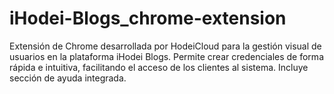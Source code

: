 # iHodei-Blogs_chrome-extension
Extensión de Chrome desarrollada por HodeiCloud para la gestión visual de usuarios en la plataforma iHodei Blogs. Permite crear credenciales de forma rápida e intuitiva, facilitando el acceso de los clientes al sistema. Incluye sección de ayuda integrada.
